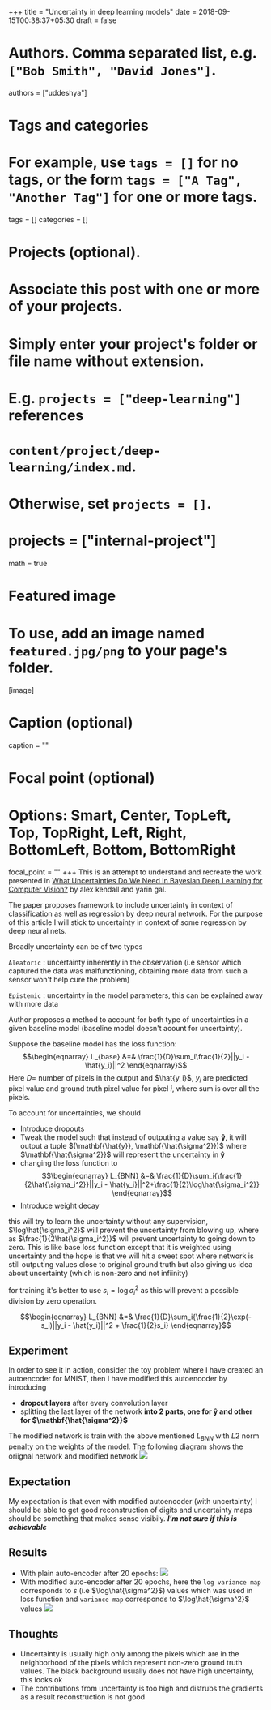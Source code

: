 +++
title = "Uncertainty in deep learning models"
date = 2018-09-15T00:38:37+05:30
draft = false

# Authors. Comma separated list, e.g. `["Bob Smith", "David Jones"]`.
authors = ["uddeshya"]

# Tags and categories
# For example, use `tags = []` for no tags, or the form `tags = ["A Tag", "Another Tag"]` for one or more tags.
tags = []
categories = []

# Projects (optional).
#   Associate this post with one or more of your projects.
#   Simply enter your project's folder or file name without extension.
#   E.g. `projects = ["deep-learning"]` references 
#   `content/project/deep-learning/index.md`.
#   Otherwise, set `projects = []`.
# projects = ["internal-project"]
math = true

# Featured image
# To use, add an image named `featured.jpg/png` to your page's folder. 
[image]
  # Caption (optional)
  caption = ""

  # Focal point (optional)
  # Options: Smart, Center, TopLeft, Top, TopRight, Left, Right, BottomLeft, Bottom, BottomRight
  focal_point = ""
+++
This is an attempt to understand and recreate the work presented in [What Uncertainties Do We Need in Bayesian Deep
Learning for Computer Vision?](https://papers.nips.cc/paper/7141-what-uncertainties-do-we-need-in-bayesian-deep-learning-for-computer-vision.pdf) by alex kendall and yarin gal.

The paper proposes framework to include uncertainty in context of classification as well as regression by deep neural network.
For the purpose of this article I will stick to uncertainty in context of some regression by deep neural nets.

Broadly uncertainty can be of two types 

`Aleatoric` : uncertainty inherently in the observation (i.e sensor which captured the data was malfunctioning, obtaining more data from such a sensor won't help cure the problem)

`Epistemic` : uncertainty in the model parameters, this can be explained away with more data

Author proposes a method to account for both type of uncertainties in a given baseline model (baseline model doesn't acount for uncertainty).

Suppose the baseline model has the loss function:
$$\begin{eqnarray} 
L_{base} &=& \frac{1}{D}\sum_i\frac{1}{2}||y_i - \hat{y_i}||^2
\end{eqnarray}$$
Here $D =$ number of pixels in the output and $\hat{y_i}$, $y_i$ are predicted pixel value and ground truth pixel value for pixel $i$, where sum is over all the pixels.

To account for uncertainties, we should

* Introduce dropouts
* Tweak the model such that instead of outputing a value say $\mathbf{\hat{y}}$, it will output a tuple $(\mathbf{\hat{y}}, \mathbf{\hat{\sigma^2}})$ where $\mathbf{\hat{\sigma^2}}$ will represent the uncertainty in $\mathbf{\hat{y}}$
* changing the loss function to
$$\begin{eqnarray} 
L_{BNN} &=& \frac{1}{D}\sum_i{\frac{1}{2\hat{\sigma_i^2}}||y_i - \hat{y_i}||^2+\frac{1}{2}\log\hat{\sigma_i^2}}
\end{eqnarray}$$
* Introduce weight decay

this will try to learn the uncertainty without any supervision, $\log\hat{\sigma_i^2}$ will prevent the uncertainty from blowing up,
where as $\frac{1}{2\hat{\sigma_i^2}}$ will prevent uncertainty to going down to zero.
This is like base loss function except that it is weighted using uncertainty and the hope is that we will hit a sweet spot
where network is still outputing values close to original ground truth but also giving us idea about uncertainty (which is non-zero and not infiinity) 

for training it's better to use $s_i = \log\sigma_i^2$ as this will prevent a possible division by zero operation.

$$\begin{eqnarray}
L_{BNN} &=& \frac{1}{D}\sum_i{\frac{1}{2}\exp(-s_i)||y_i - \hat{y_i}||^2 + \frac{1}{2}s_i}
\end{eqnarray}$$

## Experiment
In order to see it in action, consider the toy problem where I have created an autoencoder for MNIST, 
then I have modified this autoencoder by introducing 

* **dropout layers** after every convolution layer
* splitting the last layer of the network **into 2 parts, one for $\mathbf{\hat{y}}$ and other for $\mathbf{\hat{\sigma^2}}$**

The modified network is train with the above mentioned $L_{BNN}$ with $L2$ norm penalty on the weights of the model. The following diagram shows
the oriignal network and modified network
![](/img/mnistuae.png)

## Expectation
My expectation is that even with modified autoencoder (with uncertainty) I should be able to get good reconstruction of digits and uncertainty maps should be something that makes sense visibily. 
***I'm not sure if this is achievable***

## Results
* With plain auto-encoder after 20 epochs:
    ![](/img/ae1.png)
* With modified auto-encoder after 20 epochs, here the `log variance map` corresponds to $s$ (i.e $\log\hat{\sigma^2}$) values which was used in loss function
and `variance map` corresponds to $\log\hat{\sigma^2}$ values
![](/img/uae1.png)

## Thoughts
* Uncertainty is usually high only among the pixels which are in the neighborhood of the pixels which represent non-zero ground truth values. 
The black background usually does not have high uncertainty, this looks ok
* The contributions from uncertainty is too high and distrubs the gradients as a result reconstruction is not good
